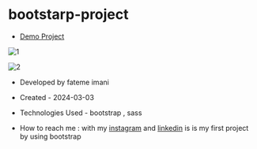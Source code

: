 # bootstarp-project

- [Demo Project](https://fatemeimani8118.github.io/bootstarp-project/)

![1](https://github.com/fatemeimani8118/bootstarp-project/assets/137331610/4d631fc6-6925-4366-bc0b-90586c759f39)

![2](https://github.com/fatemeimani8118/bootstarp-project/assets/137331610/be76cbb2-a84d-49f1-9737-c8c6e141ae90)


- Developed by fateme imani

- Created - 2024-03-03

- Technologies Used - bootstrap , sass

- How to reach me : with my [instagram](https://www.instagram.com/fatemeimanii-dev) and [linkedin](https://www.linkedin.com/in/fateme-imani-5370a2221/)
is is my first project by using bootstrap
